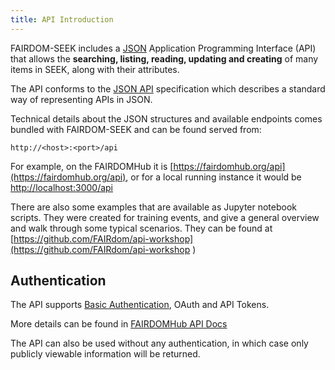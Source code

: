 ```yaml
---
title: API Introduction
---
```


FAIRDOM-SEEK includes a [JSON](https://www.json.org/) Application
Programming Interface (API) that allows the **searching,
listing, reading, updating and creating** of many items in SEEK, 
along with their attributes.

The API conforms to the [JSON API](http://jsonapi.org) specification which
describes a standard way of representing APIs in JSON.

Technical details about the JSON structures and available endpoints
 comes bundled with FAIRDOM-SEEK and can be found served from:

    http://<host>:<port>/api

For example, on the FAIRDOMHub it is [https://fairdomhub.org/api](https://fairdomhub.org/api), 
or for a local running instance it would be [http://localhost:3000/api](http://localhost:3000/api)

There are also some examples that are available as Jupyter notebook scripts. They were created for training events, and give
a general overview and walk through some typical scenarios. They can be found at [https://github.com/FAIRdom/api-workshop](https://github.com/FAIRdom/api-workshop
)

## Authentication

The API supports [Basic Authentication](https://en.wikipedia.org/wiki/Basic_access_authentication), OAuth and API Tokens.

More details can be found in [FAIRDOMHub API Docs](https://fairdomhub.org/api#section/Authentication)

The API can also be used without any authentication,
in which case only publicly viewable information will
be returned.
